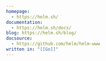 ```yaml
---
homepage:
  - https://helm.sh/
documentation:
  - https://helm.sh/docs/
blog: https://helm.sh/blog/
docsource:
  - https://github.com/helm/helm-www
written in: "[[Go]]"
---
```

